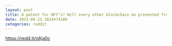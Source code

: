 ```yaml
--- 
layout: post 
title: A patent for NFT’s? Will every other blockchain be prevented from creating NFT’s unless through this network? 
date: 2021-06-23 1624474180 
categories: reddit 
--- 
```

https://redd.it/o6ja0c